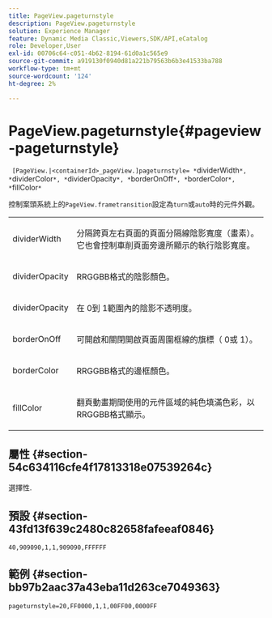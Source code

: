 ```yaml
---
title: PageView.pageturnstyle
description: PageView.pageturnstyle
solution: Experience Manager
feature: Dynamic Media Classic,Viewers,SDK/API,eCatalog
role: Developer,User
exl-id: 00706c64-c051-4b62-8194-61d0a1c565e9
source-git-commit: a919130f0940d81a221b79563b6b3e41533ba788
workflow-type: tm+mt
source-wordcount: '124'
ht-degree: 2%

---
```


# PageView.pageturnstyle{#pageview-pageturnstyle}

` [PageView.|<containerId>_pageView.]pageturnstyle= *`dividerWidth`*, *`dividerColor`*, *`dividerOpacity`*, *`borderOnOff`*, *`borderColor`*, *`fillColor`*`

控制案頭系統上的`PageView.frametransition`設定為`turn`或`auto`時的元件外觀。

<table id="table_A8CDA1AE2680402A99BCD5DD371B225F"> 
 <tbody> 
  <tr> 
   <td colname="col1"> <p> <span class="codeph"><span class="varname"> dividerWidth</span></span> </p> </td> 
   <td colname="col2"> <p> 分隔跨頁左右頁面的頁面分隔線陰影寬度（畫素）。 它也會控制車削頁面旁邊所顯示的執行陰影寬度。 </p> </td> 
  </tr> 
  <tr> 
   <td colname="col1"> <p><span class="codeph"><span class="varname"> dividerOpacity</span></span> </p> </td> 
   <td colname="col2"> <p> RRGGBB格式的陰影顏色。 </p> </td> 
  </tr> 
  <tr> 
   <td colname="col1"> <p><span class="codeph"><span class="varname"> dividerOpacity</span></span> </p> </td> 
   <td colname="col2"> <p>在<span class="codeph"> 0</span>到<span class="codeph"> 1</span>範圍內的陰影不透明度。 </p> </td> 
  </tr> 
  <tr> 
   <td colname="col1"> <p><span class="codeph"><span class="varname"> borderOnOff</span></span> </p> </td> 
   <td colname="col2"> <p> 可開啟和關閉開啟頁面周圍框線的旗標（<span class="codeph"> 0</span>或<span class="codeph"> 1</span>）。 </p> </td> 
  </tr> 
  <tr> 
   <td colname="col1"> <p><span class="codeph"><span class="varname"> borderColor</span></span> </p> </td> 
   <td colname="col2"> <p> RRGGBB格式的邊框顏色。 </p> </td> 
  </tr> 
  <tr> 
   <td colname="col1"> <p><span class="codeph"><span class="varname"> fillColor</span></span> </p> </td> 
   <td colname="col2"> <p> 翻頁動畫期間使用的元件區域的純色填滿色彩，以RRGGBB格式顯示。 </p> </td> 
  </tr> 
 </tbody> 
</table>

## 屬性 {#section-54c634116cfe4f17813318e07539264c}

選擇性.

## 預設 {#section-43fd13f639c2480c82658fafeeaf0846}

`40,909090,1,1,909090,FFFFFF`

## 範例 {#section-bb97b2aac37a43eba11d263ce7049363}

`pageturnstyle=20,FF0000,1,1,00FF00,0000FF`
